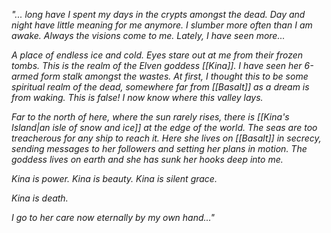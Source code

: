 _"... long have I spent my days in the crypts amongst the dead. Day and night have little meaning for me anymore. I slumber more often than I am awake. Always the visions come to me. Lately, I have seen more..._

_A place of endless ice and cold. Eyes stare out at me from their frozen tombs. This is the realm of the Elven goddess [[Kina]]. I have seen her 6-armed form stalk amongst the wastes. At first, I thought this to be some spiritual realm of the dead, somewhere far from [[Basalt]] as a dream is from waking. This is false! I now know where this valley lays._

_Far to the north of here, where the sun rarely rises, there is [[Kina's Island|an isle of snow and ice]] at the edge of the world. The seas are too treacherous for any ship to reach it. Here she lives on [[Basalt]] in secrecy, sending messages to her followers and setting her plans in motion. The goddess lives on earth and she has sunk her hooks deep into me._ 

_Kina is power. Kina is beauty. Kina is silent grace._

_Kina is death._ 

_I go to her care now eternally by my own hand..."_